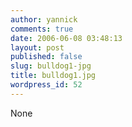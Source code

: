 ```yaml
---
author: yannick
comments: true
date: 2006-06-08 03:48:13
layout: post
published: false
slug: bulldog1-jpg
title: bulldog1.jpg
wordpress_id: 52
---
```


None
